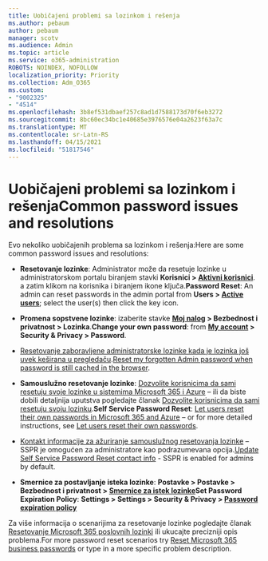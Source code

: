 ```yaml
---
title: Uobičajeni problemi sa lozinkom i rešenja
ms.author: pebaum
author: pebaum
manager: scotv
ms.audience: Admin
ms.topic: article
ms.service: o365-administration
ROBOTS: NOINDEX, NOFOLLOW
localization_priority: Priority
ms.collection: Adm_O365
ms.custom:
- "9002325"
- "4514"
ms.openlocfilehash: 3b8ef531dbaef257c8ad1d7588173d70f6eb3272
ms.sourcegitcommit: 8bc60ec34bc1e40685e3976576e04a2623f63a7c
ms.translationtype: MT
ms.contentlocale: sr-Latn-RS
ms.lasthandoff: 04/15/2021
ms.locfileid: "51817546"
---
```

# <a name="common-password-issues-and-resolutions"></a><span data-ttu-id="49046-102">Uobičajeni problemi sa lozinkom i rešenja</span><span class="sxs-lookup"><span data-stu-id="49046-102">Common password issues and resolutions</span></span>

<span data-ttu-id="49046-103">Evo nekoliko uobičajenih problema sa lozinkom i rešenja:</span><span class="sxs-lookup"><span data-stu-id="49046-103">Here are some common password issues and resolutions:</span></span>

- <span data-ttu-id="49046-104">**Resetovanje lozinke**: Administrator može da resetuje lozinke u administratorskom portalu biranjem stavki **Korisnici > [Aktivni korisnici](https://portal.office.com/adminportal/home#/users)**. a zatim klikom na korisnika i biranjem ikone ključa.</span><span class="sxs-lookup"><span data-stu-id="49046-104">**Password Reset**: An admin can reset passwords in the admin portal from **Users > [Active users](https://portal.office.com/adminportal/home#/users)**; select the user(s) then click the key icon.</span></span>

- <span data-ttu-id="49046-105">**Promena sopstvene lozinke**:  izaberite stavke  **[Moj nalog](https://portal.office.com/account/#home) >  Bezbednost i privatnost > Lozinka**.</span><span class="sxs-lookup"><span data-stu-id="49046-105">**Change your own password**:  from  **[My account](https://portal.office.com/account/#home) >  Security & Privacy > Password**.</span></span>

- <span data-ttu-id="49046-106">[Resetovanje zaboravljene administratorske lozinke kada je lozinka još uvek keširana u pregledaču](https://docs.microsoft.com/microsoft-365/admin/add-users/reset-passwords?view=o365-worldwide#reset-my-admin-password).</span><span class="sxs-lookup"><span data-stu-id="49046-106">[Reset my forgotten Admin password when password is still cached in the browser](https://docs.microsoft.com/microsoft-365/admin/add-users/reset-passwords?view=o365-worldwide#reset-my-admin-password).</span></span>

- <span data-ttu-id="49046-107">**Samouslužno resetovanje lozinke**: [Dozvolite korisnicima da sami resetuju svoje lozinke u sistemima Microsoft 365 i Azure](https://portal.office.com/adminportal/home#/SettingsMultiPivot/:/Settings/L1/SelfServiceReset) – ili da biste dobili detaljnija uputstva pogledajte članak [Dozvolite korisnicima da sami resetuju svoju lozinku](https://docs.microsoft.com/microsoft-365/admin/add-users/let-users-reset-passwords).</span><span class="sxs-lookup"><span data-stu-id="49046-107">**Self Service Password Reset**: [Let users reset their own passwords in Microsoft 365 and Azure](https://portal.office.com/adminportal/home#/SettingsMultiPivot/:/Settings/L1/SelfServiceReset) – or for more detailed instructions, see [Let users reset their own passwords](https://docs.microsoft.com/microsoft-365/admin/add-users/let-users-reset-passwords).</span></span>

- <span data-ttu-id="49046-108">[Kontakt informacije za ažuriranje samouslužnog resetovanja lozinke](https://go.microsoft.com/fwlink/?linkid=849451) –SSPR je omogućen za administratore kao podrazumevana opcija.</span><span class="sxs-lookup"><span data-stu-id="49046-108">[Update Self Service Password Reset contact info](https://go.microsoft.com/fwlink/?linkid=849451) - SSPR is enabled for admins by default.</span></span> 

- <span data-ttu-id="49046-109">**Smernice za postavljanje isteka lozinke**: **Postavke > Postavke > Bezbednost i privatnost > [Smernice za istek lozinke](https://admin.microsoft.com/AdminPortal/Home#/SettingsMultiPivot/:/Settings/L1/PasswordPolicy)**</span><span class="sxs-lookup"><span data-stu-id="49046-109">**Set Password Expiration Policy**: **Settings > Settings > Security & Privacy > [Password expiration policy](https://admin.microsoft.com/AdminPortal/Home#/SettingsMultiPivot/:/Settings/L1/PasswordPolicy)**</span></span>

<span data-ttu-id="49046-110">Za više informacija o scenarijima za resetovanje lozinke pogledajte članak [Resetovanje Microsoft 365 poslovnih lozinki](https://docs.microsoft.com/microsoft-365/admin/add-users/reset-passwords) ili ukucajte precizniji opis problema.</span><span class="sxs-lookup"><span data-stu-id="49046-110">For more password reset scenarios try [Reset Microsoft 365 business passwords](https://docs.microsoft.com/microsoft-365/admin/add-users/reset-passwords) or type in a more specific problem description.</span></span>
